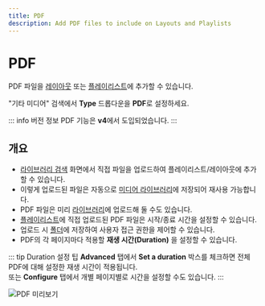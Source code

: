 ```yaml
---
title: PDF
description: Add PDF files to include on Layouts and Playlists
---
```


# PDF

PDF 파일을 [레이아웃](layouts_editor.html#content-library-search) 또는 [플레이리스트](layouts_editor.html#content-library-search)에 추가할 수 있습니다.

"기타 미디어" 검색에서 **Type** 드롭다운을 **PDF**로 설정하세요.

::: info 버전 정보
PDF 기능은 **v4**에서 도입되었습니다.
:::

## 개요

- [라이브러리 검색](layouts_editor.html#content-library-search) 화면에서 직접 파일을 업로드하여 플레이리스트/레이아웃에 추가할 수 있습니다.
- 이렇게 업로드된 파일은 자동으로 [미디어 라이브러리](media_library.html)에 저장되어 재사용 가능합니다.
- PDF 파일은 미리 [라이브러리](media_library.html)에 업로드해 둘 수도 있습니다.
- [플레이리스트](media_playlists.html#content-widget-expiry-dates)에 직접 업로드된 PDF 파일은 시작/종료 시간을 설정할 수 있습니다.
- 업로드 시 [폴더](tour_folders.html#content-saving-to-folders)에 저장하여 사용자 접근 권한을 제어할 수 있습니다.
- PDF의 각 페이지마다 적용할 **재생 시간(Duration)** 을 설정할 수 있습니다.

::: tip Duration 설정 팁
**Advanced** 탭에서 **Set a duration** 박스를 체크하면 전체 PDF에 대해 설정한 재생 시간이 적용됩니다.  
또는 **Configure** 탭에서 개별 페이지별로 시간을 설정할 수도 있습니다.
:::

![PDF 미리보기](img/v4_media_module_pdf.png)
